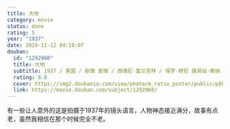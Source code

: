 ```yaml
---
title: 大地
category: movie
status: done
rating: 5
year: "1937"
date: 2019-11-12 04:10:07
douban:
  id: "1292968"
  title: 大地
  subtitle: 1937 / 美国 / 剧情 爱情 / 西德尼·富兰克林 / 保罗·穆尼 路易丝·赖纳
  rating: 8.8
  cover: https://img2.doubanio.com/view/photo/m_ratio_poster/public/p881922842.jpg
  link: https://movie.douban.com/subject/1292968/
---
```


有一些让人意外的这是拍摄于1937年的镜头语言，人物神态接近满分，故事有点老，虽然我相信在那个时候完全不老。
